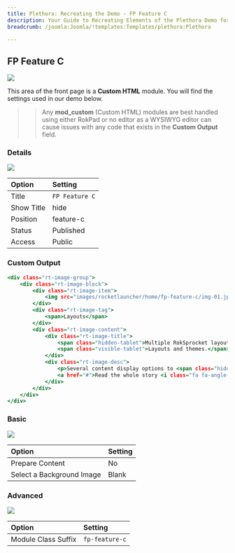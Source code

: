 ```yaml
---
title: Plethora: Recreating the Demo - FP Feature C
description: Your Guide to Recreating Elements of the Plethora Demo for Joomla
breadcrumb: /joomla:Joomla/!templates:Templates/plethora:Plethora

---
```


FP Feature C
-----

![][demo]

This area of the front page is a **Custom HTML** module. You will find the settings used in our demo below.

>> Any **mod_custom** (Custom HTML) modules are best handled using either RokPad or no editor as a WYSIWYG editor can cause issues with any code that exists in the **Custom Output** field.

### Details

![][demo2]

| Option      | Setting        |
| :---------- | :----------    |
| Title       | `FP Feature C` |
| Show Title  | hide           |
| Position    | feature-c      |
| Status      | Published      |
| Access      | Public         |

### Custom Output

~~~ .html
<div class="rt-image-group">
    <div class="rt-image-block">
        <div class="rt-image-item">
            <img src="images/rocketlauncher/home/fp-feature-c/img-01.jpg" alt="image" />
        </div>
        <div class="rt-image-tag">
            <span>Layouts</span>
        </div>
        <div class="rt-image-content">
            <div class="rt-image-title">
                <span class="hidden-tablet">Multiple RokSprocket layout and theme options.</span>
                <span class="visible-tablet">Layouts and themes.</span>
            </div>      
            <div class="rt-image-desc">
                <p>Several content display options to <span class="hidden-tablet">choose and </span>configure.</p>
                <a href="#">Read the whole story <i class="fa fa-angle-double-right"></i></a>
            </div>              
        </div>  
    </div>  
</div>
~~~

### Basic

![][demo3]

| Option                    | Setting     |
| :----------               | :---------- |
| Prepare Content           | No          |
| Select a Background Image | Blank       |

### Advanced

![][demo4]

| Option              | Setting        |
| :----------         | :----------    |
| Module Class Suffix | `fp-feature-c` |

[demo]: assets/demo_8.jpeg
[demo2]: assets/demo_8a.jpeg
[demo3]: assets/demo_8b.jpeg
[demo4]: assets/demo_8c.jpeg
